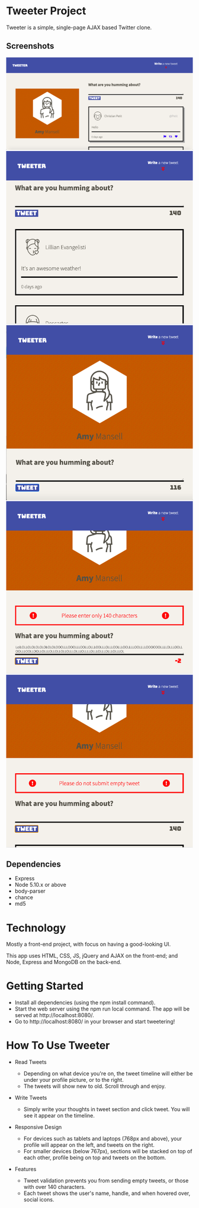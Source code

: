 # Tweeter Project

Tweeter is a simple, single-page AJAX based Twitter clone.

## Screenshots
!["Screenshot of tweet compose box"](https://github.com/tasneemh/tweeter/blob/master/images/desktop-img.png?raw=true)
!["Screenshot of tweets"](https://github.com/tasneemh/tweeter/blob/master/images/tweets-img.png?raw=true)
!["Screenshot of tweet compose box on tablet"](https://github.com/tasneemh/tweeter/blob/master/images/tablet-img.png?raw=true)
!["Screenshot of error message1"](https://github.com/tasneemh/tweeter/blob/master/images/errormsg1-img.png?raw=true)
!["Screenshot of error message2"](https://github.com/tasneemh/tweeter/blob/master/images/errormsg2-img.png?raw=true)

## Dependencies

- Express
- Node 5.10.x or above
- body-parser
- chance
- md5

# Technology
Mostly a front-end project, with focus on having a good-looking UI.

This app uses HTML, CSS, JS, jQuery and AJAX on the front-end; and Node, Express and MongoDB on the back-end.

# Getting Started
- Install all dependencies (using the npm install command).
- Start the web server using the npm run local command. The app will be served at http://localhost:8080/.
- Go to http://localhost:8080/ in your browser and start tweetering!

# How To Use Tweeter
- Read Tweets
  * Depending on what device you're on, the tweet timeline will either be under your profile picture, or to the right.
  * The tweets will show new to old. Scroll through and enjoy.

- Write Tweets
  * Simply write your thoughts in tweet section and click tweet. You will see it appear on the timeline.

- Responsive Design
  * For devices such as tablets and laptops (768px and above), your profile will appear on the left, and tweets on the right.
  * For smaller devices (below 767px), sections will be stacked on top of each other, profile being on top and tweets on the bottom.

- Features
  * Tweet validation prevents you from sending empty tweets, or those with over 140 characters.
  * Each tweet shows the user's name, handle, and when hovered over, social icons.


